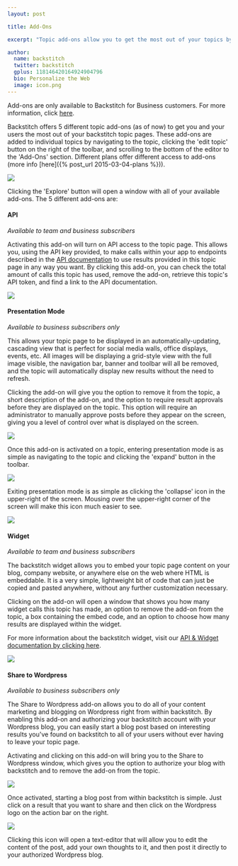 ```yaml
---
layout: post

title: Add-Ons

excerpt: "Topic add-ons allow you to get the most out of your topics by giving your users more ways to distribute and consume content."

author:
  name: backstitch
  twitter: backstitch
  gplus: 118146420164924904796 
  bio: Personalize the Web
  image: icon.png
---
```


Add-ons are only available to Backstitch for Business customers. For more information, click [here](http://backstit.ch/business).

Backstitch offers 5 different topic add-ons (as of now) to get you and your users the most out of your backstitch topic pages. These add-ons are added to individual topics by navigating to the topic, clicking the 'edit topic' button on the right of the toolbar, and scrolling to the bottom of the editor to the 'Add-Ons' section. Different plans offer different access to add-ons (more info [here]({% post_url 2015-03-04-plans %})).

<div class="full zoomable"><img src="/images/add_ons.png"></div>

Clicking the 'Explore' button will open a window with all of your available add-ons. The 5 different add-ons are:

<a name='API'></a>
#### API

*Available to team and business subscribers*

Activating this add-on will turn on API access to the topic page. This allows you, using the API key provided, to make calls within your app to endpoints described in the [API documentation](http://docs.backstit.ch/api) to use results provided in this topic page in any way you want. By clicking this add-on, you can check the total amount of calls this topic has used, remove the add-on, retrieve this topic's API token, and find a link to the API documentation. 

<div class="full zoomable"><img src="/images/api_add_on.png"></div>

<a name='PresentationMode'></a>
#### Presentation Mode

*Available to business subscribers only*

This allows your topic page to be displayed in an automatically-updating, cascading view that is perfect for social media walls, office displays, events, etc. All images will be displaying a grid-style view with the full image visible, the navigation bar, banner and toolbar will all be removed, and the topic will automatically display new results without the need to refresh. 

Clicking the add-on will give you the option to remove it from the topic, a short description of the add-on, and the option to require result approvals before they are displayed on the topic. This option will require an administrator to manually approve posts before they appear on the screen, giving you a level of control over what is displayed on the screen. 

<div class="full zoomable"><img src="/images/presentation_mode_add_on.png"></div>

Once this add-on is activated on a topic, entering presentation mode is as simple as navigating to the topic and clicking the 'expand' button in the toolbar. 

<div class="full zoomable"><img src="/images/activate_presentation_mode.png"></div>

Exiting presentation mode is as simple as clicking the 'collapse' icon in the upper-right of the screen. Mousing over the upper-right corner of the screen will make this icon much easier to see. 

<div class="full zoomable"><img src="/images/exit_presentation_mode.png"></div>

<a name='Widget'></a>
#### Widget

*Available to team and business subscribers*

The backstitch widget allows you to embed your topic page content on your blog, company website, or anywhere else on the web where HTML is embeddable. It is a very simple, lightweight bit of code that can just be copied and pasted anywhere, without any further customization necessary. 

Clicking on the add-on will open a window that shows you how many widget calls this topic has made, an option to remove the add-on from the topic, a box containing the embed code, and an option to choose how many results are displayed within the widget. 

For more information about the backstitch widget, visit our [API & Widget documentation by clicking here](http://docs.backstit.ch/api).

<div class="full zoomable"><img src="/images/widget_add_on.png"></div>

<a name='Wordpress'></a>
#### Share to Wordpress

*Available to business subscribers only*

The Share to Wordpress add-on allows you to do all of your content marketing and blogging on Wordpress right from within backstitch. By enabling this add-on and authorizing your backstitch account with your Wordpress blog, you can easily start a blog post based on interesting results you've found on backstitch to all of your users without ever having to leave your topic page. 

Activating and clicking on this add-on will bring you to the Share to Wordpress window, which gives you the option to authorize your blog with backstitch and to remove the add-on from the topic. 

<div class="full zoomable"><img src="/images/share_to_wordpress_add_on.png"></div>

Once activated, starting a blog post from within backstitch is simple. Just click on a result that you want to share and then click on the Wordpress logo on the action bar on the right.

<div class="full zoomable"><img src="/images/share_to_wordpress_button.png"></div>

Clicking this icon will open a text-editor that will allow you to edit the content of the post, add your own thoughts to it, and then post it directly to your authorized Wordpress blog.
